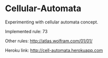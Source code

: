 # Cellular-Automata

Experimenting with cellular automata concept.

Implemented rule: 73

Other rules: http://atlas.wolfram.com/01/01/

Heroku link: http://cell-automata.herokuapp.com
